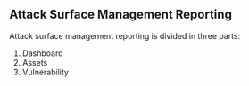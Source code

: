 
## Attack Surface Management **Reporting**

Attack surface management reporting is divided in three parts:

1. Dashboard 
2. Assets
3. Vulnerability 

